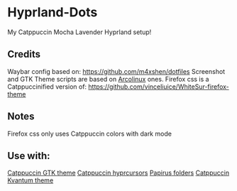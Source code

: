 # Hyprland-Dots
My Catppuccin Mocha Lavender Hyprland setup!


## Credits
Waybar config based on: https://github.com/m4xshen/dotfiles
Screenshot and GTK Theme scripts are based on [Arcolinux](https://arcolinux.com/) ones.
Firefox css is a Catppuccinified version of: https://github.com/vinceliuice/WhiteSur-firefox-theme

## Notes
Firefox css only uses Catppuccin colors with dark mode

## Use with:
[Catppuccin GTK theme](https://github.com/catppuccin/gtk)
[Catppuccin hyprcursors](https://github.com/entailz/hyprcatppuccin/blob/master/hyprconverted/extracted_Catppuccin-Mocha-Lavender-Cursors.tar.gz)
[Papirus folders](https://github.com/catppuccin/papirus-folders)
[Catppuccin Kvantum theme](https://github.com/catppuccin/Kvantum)

